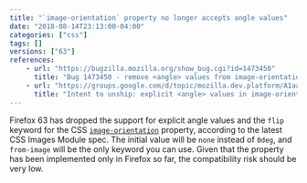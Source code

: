 ```yaml
---
title: "`image-orientation` property no longer accepts angle values"
date: "2018-08-14T23:13:00-04:00"
categories: ["css"]
tags: []
versions: ["63"]
references:
    - url: "https://bugzilla.mozilla.org/show_bug.cgi?id=1473450"
      title: "Bug 1473450 - remove <angle> values from image-orientation"
    - url: "https://groups.google.com/d/topic/mozilla.dev.platform/A1aaENcsR6k/discussion"
      title: "Intent to unship: explicit <angle> values in image-orientation"
---
```

Firefox 63 has dropped the support for explicit angle values and the `flip` keyword for the CSS [`image-orientation`](https://developer.mozilla.org/docs/Web/CSS/image-orientation) property, according to the latest CSS Images Module spec. The initial value will be `none` instead of `0deg`, and `from-image` will be the only keyword you can use. Given that the property has been implemented only in Firefox so far, the compatibility risk should be very low.
